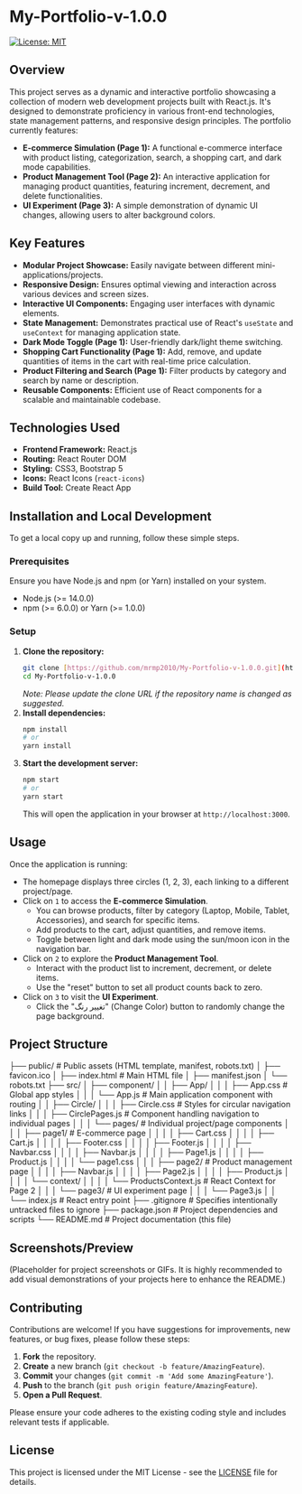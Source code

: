 # My-Portfolio-v-1.0.0
[![License: MIT](https://img.shields.io/badge/License-MIT-yellow.svg)](https://opensource.org/licenses/MIT)

## Overview

This project serves as a dynamic and interactive portfolio showcasing a collection of modern web development projects built with React.js. It's designed to demonstrate proficiency in various front-end technologies, state management patterns, and responsive design principles. The portfolio currently features:

-   **E-commerce Simulation (Page 1):** A functional e-commerce interface with product listing, categorization, search, a shopping cart, and dark mode capabilities.
-   **Product Management Tool (Page 2):** An interactive application for managing product quantities, featuring increment, decrement, and delete functionalities.
-   **UI Experiment (Page 3):** A simple demonstration of dynamic UI changes, allowing users to alter background colors.

## Key Features

-   **Modular Project Showcase:** Easily navigate between different mini-applications/projects.
-   **Responsive Design:** Ensures optimal viewing and interaction across various devices and screen sizes.
-   **Interactive UI Components:** Engaging user interfaces with dynamic elements.
-   **State Management:** Demonstrates practical use of React's `useState` and `useContext` for managing application state.
-   **Dark Mode Toggle (Page 1):** User-friendly dark/light theme switching.
-   **Shopping Cart Functionality (Page 1):** Add, remove, and update quantities of items in the cart with real-time price calculation.
-   **Product Filtering and Search (Page 1):** Filter products by category and search by name or description.
-   **Reusable Components:** Efficient use of React components for a scalable and maintainable codebase.

## Technologies Used

-   **Frontend Framework:** React.js
-   **Routing:** React Router DOM
-   **Styling:** CSS3, Bootstrap 5
-   **Icons:** React Icons (`react-icons`)
-   **Build Tool:** Create React App

## Installation and Local Development

To get a local copy up and running, follow these simple steps.

### Prerequisites

Ensure you have Node.js and npm (or Yarn) installed on your system.

-   Node.js (>= 14.0.0)
-   npm (>= 6.0.0) or Yarn (>= 1.0.0)

### Setup

1.  **Clone the repository:**
    ```bash
    git clone [https://github.com/mrmp2010/My-Portfolio-v-1.0.0.git](https://github.com/mrmp2010/My-Portfolio-v-1.0.0.git)
    cd My-Portfolio-v-1.0.0
    ```
    *Note: Please update the clone URL if the repository name is changed as suggested.*
2.  **Install dependencies:**
    ```bash
    npm install
    # or
    yarn install
    ```
3.  **Start the development server:**
    ```bash
    npm start
    # or
    yarn start
    ```
    This will open the application in your browser at `http://localhost:3000`.

## Usage

Once the application is running:

-   The homepage displays three circles (1, 2, 3), each linking to a different project/page.
-   Click on `1` to access the **E-commerce Simulation**.
    -   You can browse products, filter by category (Laptop, Mobile, Tablet, Accessories), and search for specific items.
    -   Add products to the cart, adjust quantities, and remove items.
    -   Toggle between light and dark mode using the sun/moon icon in the navigation bar.
-   Click on `2` to explore the **Product Management Tool**.
    -   Interact with the product list to increment, decrement, or delete items.
    -   Use the "reset" button to set all product counts back to zero.
-   Click on `3` to visit the **UI Experiment**.
    -   Click the "تغییر رنگ" (Change Color) button to randomly change the page background.

## Project Structure

├── public/                    # Public assets (HTML template, manifest, robots.txt)
│   ├── favicon.ico
│   ├── index.html             # Main HTML file
│   ├── manifest.json
│   └── robots.txt
├── src/
│   ├── component/
│   │   ├── App/
│   │   │   ├── App.css        # Global app styles
│   │   │   └── App.js         # Main application component with routing
│   │   ├── Circle/
│   │   │   ├── Circle.css     # Styles for circular navigation links
│   │   │   ├── CirclePages.js # Component handling navigation to individual pages
│   │   │   └── pages/         # Individual project/page components
│   │   │       ├── page1/     # E-commerce page
│   │   │       │   ├── Cart.css
│   │   │       │   ├── Cart.js
│   │   │       │   ├── Footer.css
│   │   │       │   ├── Footer.js
│   │   │       │   ├── Navbar.css
│   │   │       │   ├── Navbar.js
│   │   │       │   ├── Page1.js
│   │   │       │   ├── Product.js
│   │   │       │   └── page1.css
│   │   │       ├── page2/     # Product management page
│   │   │       │   ├── Navbar.js
│   │   │       │   ├── Page2.js
│   │   │       │   ├── Product.js
│   │   │       │   └── context/
│   │   │       │       └── ProductsContext.js # React Context for Page 2
│   │   │       └── page3/     # UI experiment page
│   │   │           └── Page3.js
│   │   └── index.js           # React entry point
├── .gitignore                 # Specifies intentionally untracked files to ignore
├── package.json               # Project dependencies and scripts
└── README.md                  # Project documentation (this file)


## Screenshots/Preview

(Placeholder for project screenshots or GIFs. It is highly recommended to add visual demonstrations of your projects here to enhance the README.)

## Contributing

Contributions are welcome! If you have suggestions for improvements, new features, or bug fixes, please follow these steps:

1.  **Fork** the repository.
2.  **Create** a new branch (`git checkout -b feature/AmazingFeature`).
3.  **Commit** your changes (`git commit -m 'Add some AmazingFeature'`).
4.  **Push** to the branch (`git push origin feature/AmazingFeature`).
5.  **Open a Pull Request**.

Please ensure your code adheres to the existing coding style and includes relevant tests if applicable.

## License

This project is licensed under the MIT License - see the [LICENSE](LICENSE) file for details.
